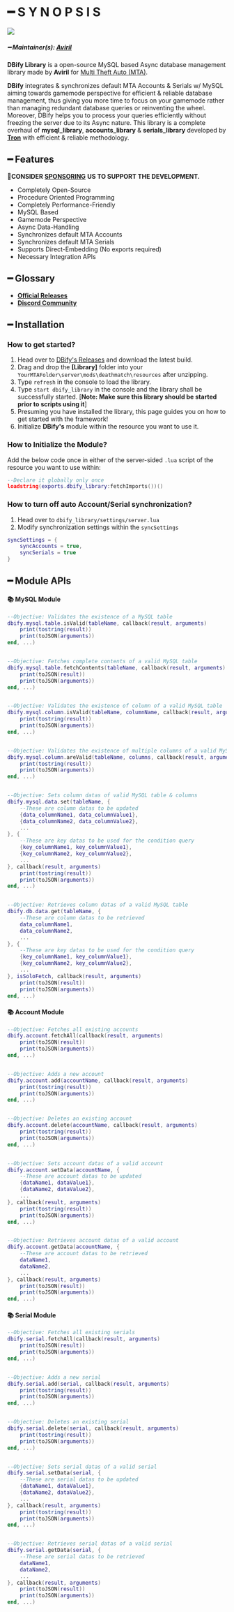 # ━ S Y N O P S I S

![](https://raw.githubusercontent.com/ov-sa/DBify-Library/Documentation/assets/dbify_banner.png)

##### ━ Maintainer(s): [Aviril](https://github.com/Aviril)

**DBify Library** is a open-source MySQL based Async database management library made by **Aviril** for [Multi Theft Auto \(MTA\)](https://multitheftauto.com/).

**DBify** integrates & synchronizes default MTA Accounts & Serials w/ MySQL aiming towards gamemode perspective for efficient & reliable database management, thus giving you more time to focus on your gamemode rather than managing redundant database queries or reinventing the wheel. Moreover, DBify helps you to process your queries efficiently without freezing the server due to its Async nature. This library is a complete overhaul of **mysql_library**, **accounts_library** & **serials_library** developed by **[Tron](https://github.com/OvileAmriam)** with efficient & reliable methodology.

## ━ Features

💎**CONSIDER** [**SPONSORING**](https://ko-fi.com/ovileamriam) **US TO SUPPORT THE DEVELOPMENT.**

* Completely Open-Source
* Procedure Oriented Programming
* Completely Performance-Friendly
* MySQL Based
* Gamemode Perspective
* Async Data-Handling
* Synchronizes default MTA Accounts
* Synchronizes default MTA Serials
* Supports Direct-Embedding (No exports required)
* Necessary Integration APIs

## ━ Glossary

* [**Official Releases**](https://github.com/OvileAmriam/MTA-DBify-Library/releases)
* [**Discord Community**](http://discord.gg/sVCnxPW)

## ━ Installation

### How to get started?

1. Head over to [DBify's Releases](https://github.com/ov-sa/DBify-Library/releases) and download the latest build.
2. Drag and drop the **\[Library\]** folder into your `YourMTAFolder\server\mods\deathmatch\resources` after unzipping.
3. Type `refresh` in the console to load the library.
4. Type `start dbify_library` in the console and the library shall be successfully started. [**Note: Make sure this library should be started prior to scripts using it**]
5. Presuming you have installed the library, this page guides you on how to get started with the framework!
6. Initialize **DBify's** module within the resource you want to use it.

### How to Initialize the Module?

Add the below code once in either of the server-sided `.lua` script of the resource you want to use within:

```lua
--Declare it globally only once
loadstring(exports.dbify_library:fetchImports())()
```

### How to turn off auto Account/Serial synchronization?

1. Head over to `dbify_library/settings/server.lua`
2. Modify synchronization settings within the `syncSettings`
```lua
syncSettings = {
    syncAccounts = true,
    syncSerials = true
}

```

## ━ Module APIs

#### 📚 MySQL Module
```lua
--Objective: Validates the existence of a MySQL table
dbify.mysql.table.isValid(tableName, callback(result, arguments)
    print(tostring(result))
    print(toJSON(arguments))
end, ...)


--Objective: Fetches complete contents of a valid MySQL table
dbify.mysql.table.fetchContents(tableName, callback(result, arguments)
    print(toJSON(result))
    print(toJSON(arguments))
end, ...)


--Objective: Validates the existence of column of a valid MySQL table
dbify.mysql.column.isValid(tableName, columnName, callback(result, arguments)
    print(tostring(result))
    print(toJSON(arguments))
end, ...)


--Objective: Validates the existence of multiple columns of a valid MySQL table
dbify.mysql.column.areValid(tableName, columns, callback(result, arguments)
    print(tostring(result))
    print(toJSON(arguments))
end, ...)


--Objective: Sets column datas of valid MySQL table & columns
dbify.mysql.data.set(tableName, {
    --These are column datas to be updated
    {data_columnName1, data_columnValue1},
    {data_columnName2, data_columnValue2},
    ...
}, {
    --These are key datas to be used for the condition query
    {key_columnName1, key_columnValue1},
    {key_columnName2, key_columnValue2},
    ...
}, callback(result, arguments)
    print(tostring(result))
    print(toJSON(arguments))
end, ...)


--Objective: Retrieves column datas of a valid MySQL table
dbify.db.data.get(tableName, {
    --These are column datas to be retrieved
    data_columnName1,
    data_columnName2,
    ...
}, {
    --These are key datas to be used for the condition query
    {key_columnName1, key_columnValue1},
    {key_columnName2, key_columnValue2},
    ...
}, isSoloFetch, callback(result, arguments)
    print(toJSON(result))
    print(toJSON(arguments))
end, ...)
```

#### 📚 Account Module
```lua
--Objective: Fetches all existing accounts
dbify.account.fetchAll(callback(result, arguments)
    print(toJSON(result))
    print(toJSON(arguments))
end, ...)


--Objective: Adds a new account
dbify.account.add(accountName, callback(result, arguments)
    print(tostring(result))
    print(toJSON(arguments))
end, ...)


--Objective: Deletes an existing account
dbify.account.delete(accountName, callback(result, arguments)
    print(tostring(result))
    print(toJSON(arguments))
end, ...)


--Objective: Sets account datas of a valid account
dbify.account.setData(accountName, {
    --These are account datas to be updated
    {dataName1, dataValue1},
    {dataName2, dataValue2},
    ...
}, callback(result, arguments)
    print(tostring(result))
    print(toJSON(arguments))
end, ...)


--Objective: Retrieves account datas of a valid account
dbify.account.getData(accountName, {
    --These are account datas to be retrieved
    dataName1,
    dataName2,
    ...
}, callback(result, arguments)
    print(toJSON(result))
    print(toJSON(arguments))
end, ...)
```

#### 📚 Serial Module
```lua
--Objective: Fetches all existing serials
dbify.serial.fetchAll(callback(result, arguments)
    print(toJSON(result))
    print(toJSON(arguments))
end, ...)


--Objective: Adds a new serial
dbify.serial.add(serial, callback(result, arguments)
    print(tostring(result))
    print(toJSON(arguments))
end, ...)


--Objective: Deletes an existing serial
dbify.serial.delete(serial, callback(result, arguments)
    print(tostring(result))
    print(toJSON(arguments))
end, ...)


--Objective: Sets serial datas of a valid serial
dbify.serial.setData(serial, {
    --These are serial datas to be updated
    {dataName1, dataValue1},
    {dataName2, dataValue2},
    ...
}, callback(result, arguments)
    print(tostring(result))
    print(toJSON(arguments))
end, ...)


--Objective: Retrieves serial datas of a valid serial
dbify.serial.getData(serial, {
    --These are serial datas to be retrieved
    dataName1,
    dataName2,
    ...
}, callback(result, arguments)
    print(toJSON(result))
    print(toJSON(arguments))
end, ...)
```
